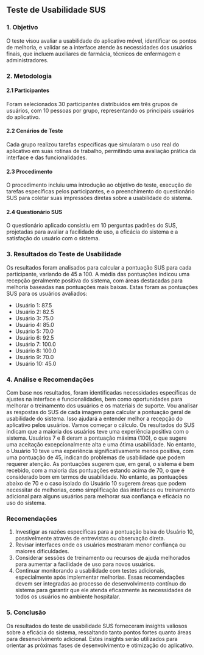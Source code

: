 ## Teste de Usabilidade SUS

### 1. Objetivo

O teste visou avaliar a usabilidade do aplicativo móvel, identificar os pontos de melhoria, e validar se a interface atende às necessidades dos usuários finais, que incluem auxiliares de farmácia, técnicos de enfermagem e administradores.

### 2. Metodologia

#### 2.1 Participantes

Foram selecionados 30 participantes distribuídos em três grupos de usuários, com 10 pessoas por grupo, representando os principais usuários do aplicativo.

#### 2.2 Cenários de Teste

Cada grupo realizou tarefas específicas que simularam o uso real do aplicativo em suas rotinas de trabalho, permitindo uma avaliação prática da interface e das funcionalidades.

#### 2.3 Procedimento

O procedimento incluiu uma introdução ao objetivo do teste, execução de tarefas específicas pelos participantes, e o preenchimento do questionário SUS para coletar suas impressões diretas sobre a usabilidade do sistema.

#### 2.4 Questionário SUS

O questionário aplicado consistiu em 10 perguntas padrões do SUS, projetadas para avaliar a facilidade de uso, a eficácia do sistema e a satisfação do usuário com o sistema.

### 3. Resultados do Teste de Usabilidade

Os resultados foram analisados para calcular a pontuação SUS para cada participante, variando de 45 a 100. A média das pontuações indicou uma recepção geralmente positiva do sistema, com áreas destacadas para melhoria baseadas nas pontuações mais baixas.
Estas foram as pontuações SUS para os usuários avaliados:

- Usuário 1: 87.5
- Usuário 2: 82.5
- Usuário 3: 75.0
- Usuário 4: 85.0
- Usuário 5: 70.0
- Usuário 6: 92.5
- Usuário 7: 100.0
- Usuário 8: 100.0
- Usuário 9: 70.0
- Usuário 10: 45.0

### 4. Análise e Recomendações

Com base nos resultados, foram identificadas necessidades específicas de ajustes na interface e funcionalidades, bem como oportunidades para melhorar o treinamento dos usuários e os materiais de suporte.
Vou analisar as respostas do SUS de cada imagem para calcular a pontuação geral de usabilidade do sistema. Isso ajudará a entender melhor a recepção do aplicativo pelos usuários. Vamos começar o cálculo.
Os resultados do SUS indicam que a maioria dos usuários teve uma experiência positiva com o sistema. Usuários 7 e 8 deram a pontuação máxima (100), o que sugere uma aceitação excepcionalmente alta e uma ótima usabilidade. No entanto, o Usuário 10 teve uma experiência significativamente menos positiva, com uma pontuação de 45, indicando problemas de usabilidade que podem requerer atenção.
As pontuações sugerem que, em geral, o sistema é bem recebido, com a maioria das pontuações estando acima de 70, o que é considerado bom em termos de usabilidade. No entanto, as pontuações abaixo de 70 e o caso isolado do Usuário 10 sugerem áreas que podem necessitar de melhorias, como simplificação das interfaces ou treinamento adicional para alguns usuários para melhorar sua confiança e eficácia no uso do sistema.

### Recomendações

1. Investigar as razões específicas para a pontuação baixa do Usuário 10, possivelmente através de entrevistas ou observação direta.
2. Revisar interfaces onde os usuários mostraram menor confiança ou maiores dificuldades.
3. Considerar sessões de treinamento ou recursos de ajuda melhorados para aumentar a facilidade de uso para novos usuários.
4. Continuar monitorando a usabilidade com testes adicionais, especialmente após implementar melhorias.
Essas recomendações devem ser integradas ao processo de desenvolvimento contínuo do sistema para garantir que ele atenda eficazmente às necessidades de todos os usuários no ambiente hospitalar.

### 5. Conclusão

Os resultados do teste de usabilidade SUS forneceram insights valiosos sobre a eficácia do sistema, ressaltando tanto pontos fortes quanto áreas para desenvolvimento adicional. Estes insights serão utilizados para orientar as próximas fases de desenvolvimento e otimização do aplicativo.
